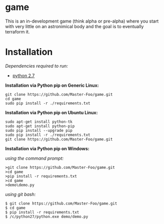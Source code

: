 # game

This is an in-development game (think alpha or pre-alpha) where you start with very little on an astronimical body and the goal is to eventually terraform it.

# Installation

*Dependencies required to run:*
  - [python 2.7](https://www.python.org/downloads)

**Installation via Python pip on Generic Linux:**
```
git clone https://github.com/Master-Foo/game.git
cd game
sudo pip install -r ./requirements.txt
```

**Installation via Python pip on Ubuntu Linux:**
```
sudo apt-get install python-tk
sudo apt-get install python-pip
sudo pip install --upgrade pip
sudo pip install -r ./requirements.txt
git clone https://github.com/Master-Foo/game.git
```

**Installation via Python pip on Windows:**

*using the command prompt:*
```
>git clone https://github.com/Master-Foo/game.git
>cd game
>pip install -r requirements.txt
>cd game
>demo\demo.py
```

*using git bash:*
```
$ git clone https://github.com/Master-Foo/game.git
$ cd game
$ pip install -r requirements.txt
$ /c/python27/python.exe demo/demo.py
```



